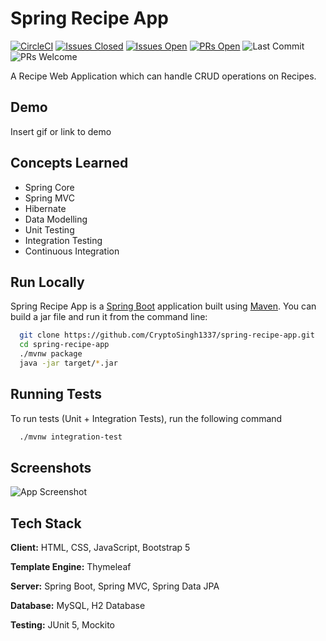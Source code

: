 
# Spring Recipe App

[![CircleCI](https://circleci.com/gh/CryptoSingh1337/spring-recipe-app/tree/master.svg?style=shield)](https://circleci.com/gh/CryptoSingh1337/spring-recipe-app)
[![Issues Closed](https://img.shields.io/github/issues-closed/CryptoSingh1337/spring-recipe-app?color=red)](https://github.com/CryptoSingh1337/spring-recipe-app/issues?q=is%3Aissue+is%3Aclosed)
[![Issues Open](https://img.shields.io/github/issues/CryptoSingh1337/spring-recipe-app?color=green)](https://github.com/CryptoSingh1337/spring-recipe-app/issues)
[![PRs Open](https://img.shields.io/github/issues-pr/CryptoSingh1337/spring-recipe-app)](https://github.com/CryptoSingh1337/spring-recipe-app/pulls)
![Last Commit](https://img.shields.io/github/last-commit/CryptoSingh1337/spring-recipe-app?color=informational)
![PRs Welcome](https://img.shields.io/badge/prs-welcome-ff69b4)

A Recipe Web Application which can handle CRUD operations on Recipes.

## Demo

Insert gif or link to demo

## Concepts Learned

- Spring Core
- Spring MVC
- Hibernate
- Data Modelling
- Unit Testing
- Integration Testing
- Continuous Integration

## Run Locally

Spring Recipe App is a [Spring Boot](https://spring.io/guides/gs/spring-boot)
application built using [Maven](https://spring.io/guides/gs/maven/).
You can build a jar file and run it from the command line:

```bash
  git clone https://github.com/CryptoSingh1337/spring-recipe-app.git
  cd spring-recipe-app
  ./mvnw package
  java -jar target/*.jar
```

## Running Tests

To run tests (Unit + Integration Tests), run the following command

```bash
  ./mvnw integration-test
```

## Screenshots

![App Screenshot](https://via.placeholder.com/468x300?text=App+Screenshot+Here)

## Tech Stack

**Client:** HTML, CSS, JavaScript, Bootstrap 5

**Template Engine:** Thymeleaf

**Server:** Spring Boot, Spring MVC, Spring Data JPA

**Database:** MySQL, H2 Database

**Testing:** JUnit 5, Mockito